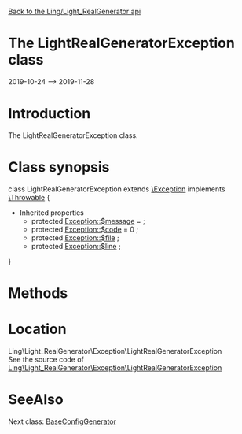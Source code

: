 [Back to the Ling/Light_RealGenerator api](https://github.com/lingtalfi/Light_RealGenerator/blob/master/doc/api/Ling/Light_RealGenerator.md)



The LightRealGeneratorException class
================
2019-10-24 --> 2019-11-28






Introduction
============

The LightRealGeneratorException class.



Class synopsis
==============


class <span class="pl-k">LightRealGeneratorException</span> extends [\Exception](http://php.net/manual/en/class.exception.php) implements [\Throwable](http://php.net/manual/en/class.throwable.php) {

- Inherited properties
    - protected  [Exception::$message](#property-message) =  ;
    - protected  [Exception::$code](#property-code) = 0 ;
    - protected  [Exception::$file](#property-file) ;
    - protected  [Exception::$line](#property-line) ;

}






Methods
==============






Location
=============
Ling\Light_RealGenerator\Exception\LightRealGeneratorException<br>
See the source code of [Ling\Light_RealGenerator\Exception\LightRealGeneratorException](https://github.com/lingtalfi/Light_RealGenerator/blob/master/Exception/LightRealGeneratorException.php)



SeeAlso
==============
Next class: [BaseConfigGenerator](https://github.com/lingtalfi/Light_RealGenerator/blob/master/doc/api/Ling/Light_RealGenerator/Generator/BaseConfigGenerator.md)<br>
